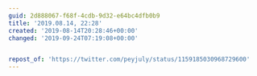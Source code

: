 ```yaml
---
guid: 2d888067-f68f-4cdb-9d32-e64bc4dfb0b9
title: '2019.08.14, 22:28'
created: '2019-08-14T20:28:46+00:00'
changed: '2019-09-24T07:19:08+00:00'


repost_of: 'https://twitter.com/peyjuly/status/1159185030968729600'
---
```



